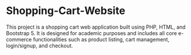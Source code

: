 # Shopping-Cart-Website
This project is a shopping cart web application built using PHP, HTML, and Bootstrap 5. It is designed for academic purposes and includes all core e-commerce functionalities such as product listing, cart management, login/signup, and checkout.
